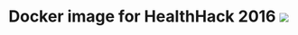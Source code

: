# Docker image for HealthHack 2016 [![](https://images.microbadger.com/badges/version/humburg/healthhack-2016.svg)](https://hub.docker.com/r/humburg/healthhack-2016/ "View the image on DockerHub")

